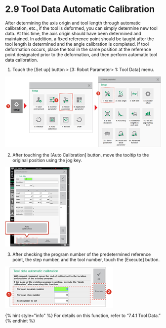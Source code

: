 # 2.9 Tool Data Automatic Calibration

After determining the axis origin and tool length through automatic calibration, etc., if the tool is deformed, you can simply determine new tool data. At this time, the axis origin should have been determined and maintained. In addition, a fixed reference point should be taught after the tool length is determined and the angle calibration is completed. If tool deformation occurs, place the tool in the same position at the reference point designated prior to the deformation, and then perform automatic tool data calibration.

1.	Touch the \[Set up\] button &gt; \[3: Robot Parameter&gt; 1: Tool Data\] menu.

![](../.gitbook/assets/image%20%28340%29.png)

2.	After touching the \[Auto Calibration\] button, move the tooltip to the original position using the jog key.

![](../.gitbook/assets/image%20%28341%29.png)

3.	 After checking the program number of the predetermined reference point, the step number, and the tool number, touch the \[Execute\] button.

![](../.gitbook/assets/image%20%28322%29.png)

{% hint style="info" %}
For details on this function, refer to “7.4.1 Tool Data.”
{% endhint %}

